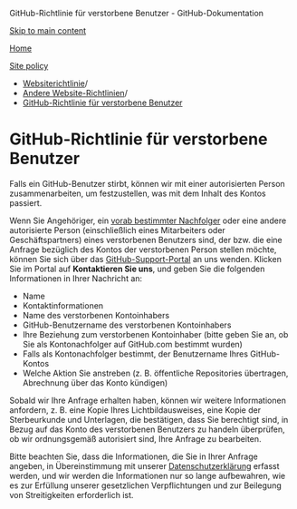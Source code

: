 GitHub-Richtlinie für verstorbene Benutzer - GitHub-Dokumentation

[Skip to main content](#main-content)

[Home](/de)

[Site policy](/de/site-policy)

* [Websiterichtlinie](/de/site-policy)/
* [Andere Website-Richtlinien](/de/site-policy/other-site-policies)/
* [GitHub-Richtlinie für verstorbene Benutzer](/de/site-policy/other-site-policies/github-deceased-user-policy)

GitHub-Richtlinie für verstorbene Benutzer
==========

Falls ein GitHub-Benutzer stirbt, können wir mit einer autorisierten Person zusammenarbeiten, um festzustellen, was mit dem Inhalt des Kontos passiert.

Wenn Sie Angehöriger, ein [vorab bestimmter Nachfolger](/de/account-and-profile/setting-up-and-managing-your-personal-account-on-github/managing-access-to-your-personal-repositories/maintaining-ownership-continuity-of-your-personal-accounts-repositories) oder eine andere autorisierte Person (einschließlich eines Mitarbeiters oder Geschäftspartners) eines verstorbenen Benutzers sind, der bzw. die eine Anfrage bezüglich des Kontos der verstorbenen Person stellen möchte, können Sie sich über das [GitHub-Support-Portal](https://support.github.com/) an uns wenden. Klicken Sie im Portal auf **Kontaktieren Sie uns**, und geben Sie die folgenden Informationen in Ihrer Nachricht an:

* Name
* Kontaktinformationen
* Name des verstorbenen Kontoinhabers
* GitHub-Benutzername des verstorbenen Kontoinhabers
* Ihre Beziehung zum verstorbenen Kontoinhaber (bitte geben Sie an, ob Sie als Kontonachfolger auf GitHub.com bestimmt wurden)
* Falls als Kontonachfolger bestimmt, der Benutzername Ihres GitHub-Kontos
* Welche Aktion Sie anstreben (z. B. öffentliche Repositories übertragen, Abrechnung über das Konto kündigen)

Sobald wir Ihre Anfrage erhalten haben, können wir weitere Informationen anfordern, z. B. eine Kopie Ihres Lichtbildausweises, eine Kopie der Sterbeurkunde und Unterlagen, die bestätigen, dass Sie berechtigt sind, in Bezug auf das Konto des verstorbenen Benutzers zu handeln überprüfen, ob wir ordnungsgemäß autorisiert sind, Ihre Anfrage zu bearbeiten.

Bitte beachten Sie, dass die Informationen, die Sie in Ihrer Anfrage angeben, in Übereinstimmung mit unserer [Datenschutzerklärung](/de/site-policy/privacy-policies/github-privacy-statement) erfasst werden, und wir werden die Informationen nur so lange aufbewahren, wie es zur Erfüllung unserer gesetzlichen Verpflichtungen und zur Beilegung von Streitigkeiten erforderlich ist.
